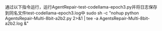 通过以下指令运行，运行AgentRepair-test-codellama-epoch3.py并将日志保存到同名文件test-codellama-epoch3.log中
sudo sh -c "nohup python AgentsRepair-Multi-8bit-a2b2.py 2>&1 | tee -a AgentsRepair-Multi-8bit-a2b2.log &"
